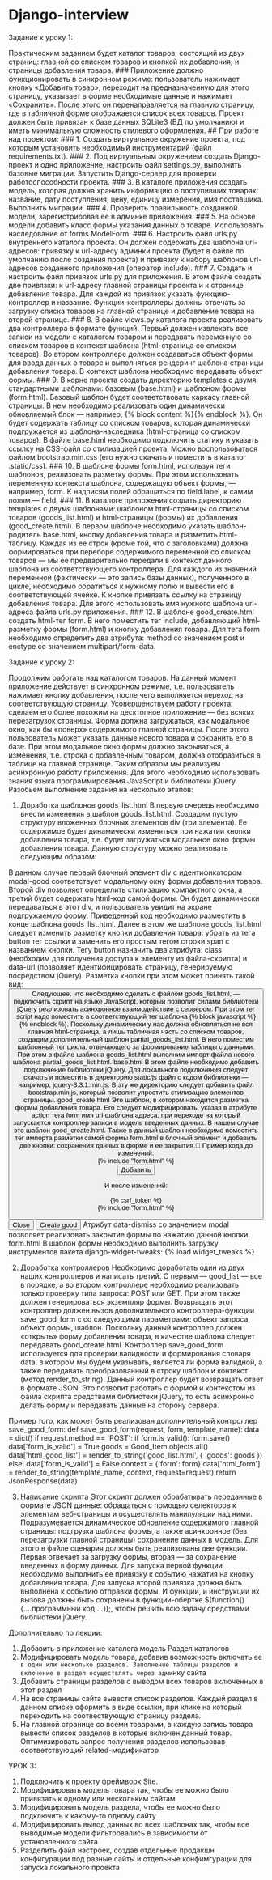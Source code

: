 # Django-interview

Задание к уроку 1:

Практическим заданием будет каталог товаров, состоящий из двух страниц:
главной со списком товаров и кнопкой их добавления;
и страницы добавления товара. ### Приложение должно функционировать в синхронном режиме: пользователь нажимает кнопку «Добавить товар», переходит на предназначенную для этого страницу, указывает в форме необходимые данные и нажимает «Сохранить». После этого он перенаправляется на главную страницу, где в табличной форме отображается список всех товаров. Проект должен быть привязан к базе данных SQLite3 (БД по умолчанию) и иметь минимальную сложность стилевого оформления. ## При работе над проектом: ### 1. Создать виртуальное окружение проекта, под которым установить необходимый инструментарий (файл requirements.txt). ### 2. Под виртуальным окружением создать Django-проект и одно приложение, настроить файл settings.py, выполнить базовые миграции. Запустить Django-сервер для проверки работоспособности проекта. ### 3. В каталоге приложения создать модель, которая должна хранить информацию о поступивших товарах: название, дату поступления, цену, единицу измерения, имя поставщика. Выполнить миграции. ### 4. Проверить правильность созданной модели, зарегистрировав ее в админке приложения. ### 5. На основе модели добавить класс формы указания данных о товаре. Использовать наследование от forms.ModelForm. ### 6. Настроить файл urls.py внутреннего каталога проекта. Он должен содержать два шаблона url-адресов: привязку к url-адресу админки проекта (будет в файле по умолчанию после создания проекта) и привязку к набору шаблонов url-адресов созданного приложения (оператор include). ### 7. Создать и настроить файл привязок urls.py для приложения. В этом файле создать две привязки: к url-адресу главной страницы проекта и к странице добавления товара. Для каждой из привязок указать функцию-контроллер и название. Функции-контроллеры должны отвечать за загрузку списка товаров на главной странице и добавление товара на второй странице. ### 8. В файле views.py каталога проекта реализовать два контроллера в формате функций. Первый должен извлекать все записи из модели с каталогом товаром и передавать переменную со списком товаров в контекст шаблона (html-страница со списком товаров). Во втором контроллере должен создаваться объект формы для ввода данных о товаре и выполняться рендеринг шаблона страницы добавления товара. В контекст шаблона необходимо передавать объект формы. ### 9. В корне проекта создать директорию templates с двумя стандартными шаблонами: базовым (base.html) и шаблоном формы (form.html). Базовый шаблон будет соответствовать каркасу главной страницы. В нем необходимо реализовать один динамически обновляемый блок — например, {% block content %}{% endblock %}. Он будет содержать таблицу со списком товаров, которая динамически подгружается из шаблона-наследника (html-страница со списком товаров). В файле base.html необходимо подключить статику и указать ссылку на CSS-файл со стилизацией проекта. Можно воспользоваться файлом bootstrap.min.css (его нужно скачать и поместить в каталог .static/css). ### 10. В шаблоне формы form.html, используя теги шаблонов, реализовать разметку формы. При этом использовать переменную контекста шаблона, содержащую объект формы, — например, form. К надписям полей обращаться по field.label, к самим полям — field. ### 11. В каталоге приложения создать директорию templates с двумя шаблонами: шаблоном html-страницы со списком товаров (goods_list.html) и html-страницы (формы) их добавления (good_create.html). В первом шаблоне необходимо указать шаблон-родитель base.html, кнопку добавления товара и разметить html-таблицу. Каждая из ее строк (кроме той, что с заголовками) должна формироваться при переборе содержимого переменной со списком товаров — мы ее предварительно передали в контекст данного шаблона из соответствующего контроллера. Для каждого из значений переменной (фактически — это запись базы данных), полученного в цикле, необходимо обратиться к нужному полю и вывести его в соответствующей ячейке. К кнопке привязать ссылку на страницу добавления товара. Для этого использовать имя нужного шаблона url-адреса файла urls.py приложения. ### 12. В шаблоне good_create.html создать html-тег form. В него поместить тег include, добавляющий html-разметку формы (form.html) и кнопку добавления товара. Для тега form необходимо определить два атрибута: method со значением post и enctype со значением multipart/form-data.


Задание к уроку 2:

Продолжим работать над каталогом товаров. На данный момент приложение действует в синхронном режиме, т.е. пользователь нажимает кнопку добавления, после чего выполняется переход на соответствующую страницу.
Усовершенствуем работу проекта: сделаем его более похожим на десктопное приложение — без всяких перезагрузок страницы. Форма должна загружаться, как модальное окно, как бы «поверх» содержимого главной страницы. После этого пользователь может указать данные нового товара и сохранить его в базе. При этом модальное окно формы должно закрываться, а изменения, т.е. строка с добавленным товаром, должна отобразиться в таблице на главной странице. Таким образом мы реализуем асинхронную работу приложения. Для этого необходимо использовать знания языка программирования JavaScript и библиотеки jQuery. Разобьем выполнение задания на несколько этапов:
1. Доработка шаблонов
goods_list.html
В первую очередь необходимо внести изменения в шаблон goods_list.html. Создадим пустую структуру вложенных блочных элементов div (три элемента). Ее содержимое будет динамически изменяться при нажатии кнопки добавления товара, т.е. будет загружаться модальное окно формы добавления товара. Данную структуру можно реализовать следующим образом:
<div class="modal fade" id="modal-good">
<div class="modal-dialog">
<div class="modal-content">

  </div>
</div>
</div>
В данном случае первый блочный элемент div с идентификатором modal-good соответствует модальному окну формы добавления товара. Второй div позволяет определить стилизацию компактного окна, а третий будет содержать html-код самой формы. Он будет динамически передаваться в этот div, и пользователь увидит на экране подгружаемую форму. Приведенный код необходимо разместить в конце шаблона goods_list.html.
Далее в этом же шаблоне goods_list.html следует изменить разметку кнопки добавления товара: убрать из тега button тег ссылки <a> и заменить его простым тегом строки span c названием кнопки. Тегу button назначить два атрибута: class (необходим для получения доступа к элементу из файла-скрипта) и data-url (позволяет идентифицировать страницу, генерируемую посредством jQuery).
Разметка кнопки при этом может принять такой вид:
<button type="button" class="js-create-good" data-url="{% url 'good_create' %}">
Следующее, что необходимо сделать с файлом goods_list.html, — подключить скрипт на языке JavaScript, который позволит силами библиотеки jQuery реализовать асинхронное взаимодействие с сервером. При этом тег script надо поместить в соответствующий тег шаблона {% block javascript %}{% endblock %}.
Поскольку динамически у нас должна обновляться не вся главная html-страница, а лишь табличная часть со списком товаров, создадим дополнительный шаблон partial_goods_list.html. В него поместим шаблонный тег цикла, отвечающего за формирование таблицы с данными. При этом в файле шаблона goods_list.html выполним импорт файла нового шаблона partial_goods_list.html.
base.html
В этом файле необходимо добавить подключение библиотеки jQuery. Для локального подключения следует скачать и поместить в директорию static/js файл с кодом библиотеки — например, jquery-3.3.1.min.js. В эту же директорию следует добавить файл bootstrap.min.js, который позволит упростить стилизацию элементов страницы.
good_create.html
Это шаблон, в котором находится разметка формы добавления товара. Его следует модифицировать, указав в атрибуте action тега form имя url-шаблона адреса, при переходе на который запускается контроллер записи в модель введенных данных. В нашем случае это шаблон good_create.html.
Также в данный шаблон необходимо поместить тег импорта разметки самой формы form.html в блочный элемент и добавить две кнопки: сохранения данных в форме и ее закрытия.
Пример кода до изменений:
<form method="post" enctype="multipart/form-data">
{% include "form.html" %}

<div class="submit-button"><input type="submit"
value="Добавить"></div>
</form>

И после изменений:
<form method="post" action="{% url 'good_create' %}" class="js-good-create-form">
{% csrf_token %}
<div class="modal-body">
{% include "form.html" %}
</div>
<div class="modal-footer">
<button type="button" class="btn btn-default" data-dismiss="modal">Close</button>
<button type="submit" class="btn btn-primary">Create good</button>
</div>
</form>
Атрибут data-dismiss со значением modal позволяет реализовать закрытие формы по нажатию данной кнопки.
form.html
В шаблон формы необходимо выполнить загрузку инструментов пакета django-widget-tweaks:
{% load widget_tweaks %}

2. Доработка контроллеров
Необходимо доработать один из двух наших контроллеров и написать третий. С первым — good_list — все в порядке, а во втором контроллере необходимо реализовать только проверку типа запроса: POST или GET. При этом также должен генерироваться экземпляр формы. Возвращать этот контроллер должен вызов дополнительного контроллера-функции save_good_form с со следующими параметрами: объект запроса, объект формы, шаблон. Поскольку данный контроллер должен «открыть» форму добавления товара, в качестве шаблона следует передавать good_create.html.
Контроллер save_good_form используется для проверки валидности и формирования словаря data, в котором мы будем указывать, является ли форма валидной, а также передавать преобразованный в строку шаблон и контекст (метод render_to_string). Данный контроллер будет возвращать ответ в формате JSON. Это позволит работать с формой и контекстом из файла скрипта средствами библиотеки jQuery, то есть асинхронно делать форму и передавать данные на сторону сервера.

Пример того, как может быть реализован дополнительный контроллер save_good_form:
def save_good_form(request, form, template_name):
data = dict()
if request.method == 'POST':
if form.is_valid():
form.save()
data['form_is_valid'] = True
goods = Good_Item.objects.all()
data['html_good_list'] = render_to_string('good_list.html', {
'goods': goods
})
else:
data['form_is_valid'] = False
context = {'form': form}
data['html_form'] = render_to_string(template_name, context, request=request)
return JsonResponse(data)

3. Написание скрипта
Этот скрипт должен обрабатывать переданные в формате JSON данные: обращаться с помощью селекторов к элементам веб-страницы и осуществлять манипуляции над ними. Подразумевается динамическое обновление содержимого главной страницы: подгрузка шаблона формы, а также асинхронное (без перезагрузки главной страницы) сохранение данных в модель.
Для этого в файле сценария должны быть реализованы две функции. Первая отвечает за загрузку формы, вторая — за сохранение введенных в форму данных. Для запуска первой функции необходимо выполнить ее привязку к событию нажатия на кнопку добавления товара. Для запуска второй привязка должна быть выполнена к событию отправки формы. И функции, и инструкции их вызова должны быть сохранены в функции-обертке $(function(){....программный код….});, чтобы решить всю задачу средствами библиотеки jQuery.

Дополнительно по лекции:

1. Добавить в приложение каталога модель Раздел каталогов
2. Модифицировать модель товара, добавив возможность включать ее` в один или несколько разделов. Заполнение таблицы разделов и включение в раздел
   осуществлять через адми`нку сайта 
3. Добавить страницы разделов с выводом всех товаров включенных в этот раздел
4. На все страницы сайта вывести список разделов. Каждый раздел в данном списке оформить в виде ссылки, при клике на который
   переходить на соотвествующую страницу раздела. 
5. На главной странице со всеми товарами, в каждую запись товара вывести список разделов
   в которые включен данный товар. Оптимизировать запрос получения разделов использовав соответствующий related-модификатор

УРОК 3:

1. Подключить к проекту фреймворк Site.
2. Модифицировать модель товара так, чтобы ее можно было привязать к одному или нескольким сайтам
3. Модифицировать модель раздела, чтобы ее можно было подключить к какому-то одному сайту
4. Модифицировать вывод данных во всех шаблонах так, чтобы все выводимые модели фильтровались в зависимости от установленного сайта
5. Разделить файл настроек, создав отдельные продакшн конфигурации под разные сайты и отдельные конфимгурации для запуска локального проекта

